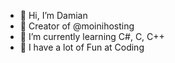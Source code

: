 - 👋 Hi, I’m Damian
- 👀 Creator of @moinihosting
- 🌱 I’m currently learning C#, C, C++
- 💞️ I have a lot of Fun at Coding

<!---
DamianSchoenberger/DamianSchoenberger is a ✨ special ✨ repository because its `README.md` (this file) appears on your GitHub profile.
You can click the Preview link to take a look at your changes.
--->
